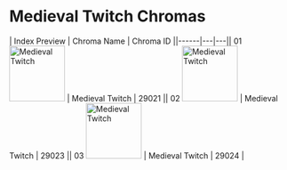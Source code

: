 # Medieval Twitch Chromas

| Index  Preview | Chroma Name | Chroma ID ||------|---|---|| 01  <img src='https://raw.communitydragon.org/latest/plugins/rcp-be-lol-game-data/global/default/v1/champion-chroma-images/29/29021.png' alt='Medieval Twitch' width='100'> | Medieval Twitch | 29021 || 02  <img src='https://raw.communitydragon.org/latest/plugins/rcp-be-lol-game-data/global/default/v1/champion-chroma-images/29/29023.png' alt='Medieval Twitch' width='100'> | Medieval Twitch | 29023 || 03  <img src='https://raw.communitydragon.org/latest/plugins/rcp-be-lol-game-data/global/default/v1/champion-chroma-images/29/29024.png' alt='Medieval Twitch' width='100'> | Medieval Twitch | 29024 |